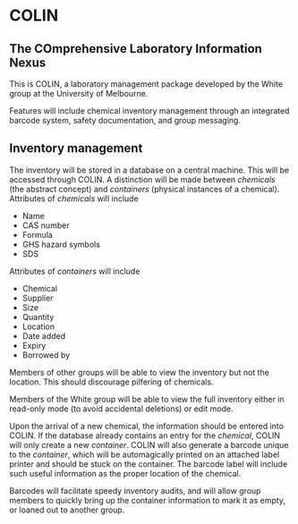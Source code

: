 # COLIN
## The COmprehensive Laboratory Information Nexus

This is COLIN, a laboratory management package developed by the White group at the University of Melbourne.

Features will include chemical inventory management through an integrated barcode system, safety documentation, and group messaging.

## Inventory management
The inventory will be stored in a  database on a central machine. This will be accessed through COLIN. A distinction will be made between *chemicals* (the abstract concept) and *containers* (physical instances of a chemical).
Attributes of *chemicals* will include
* Name
* CAS number
* Formula
* GHS hazard symbols
* SDS

Attributes of *containers* will include
* Chemical
* Supplier
* Size
* Quantity
* Location
* Date added
* Expiry
* Borrowed by

Members of other groups will be able to view the inventory but not the location. This should discourage pilfering of chemicals.

Members of the White group will be able to view the full inventory either in read-only mode (to avoid accidental deletions) or edit mode.

Upon the arrival of a new chemical, the information should be entered into COLIN. If the database already contains an entry for the *chemical*, COLIN will only create a new *container*. COLIN will also generate a barcode unique to the *container*, which will be automagically printed on an attached label printer and should be stuck on the container. The barcode label will include such useful information as the proper location of the chemical.

Barcodes will facilitate speedy inventory audits, and will allow group members to quickly bring up the container information to mark it as empty, or loaned out to another group.
